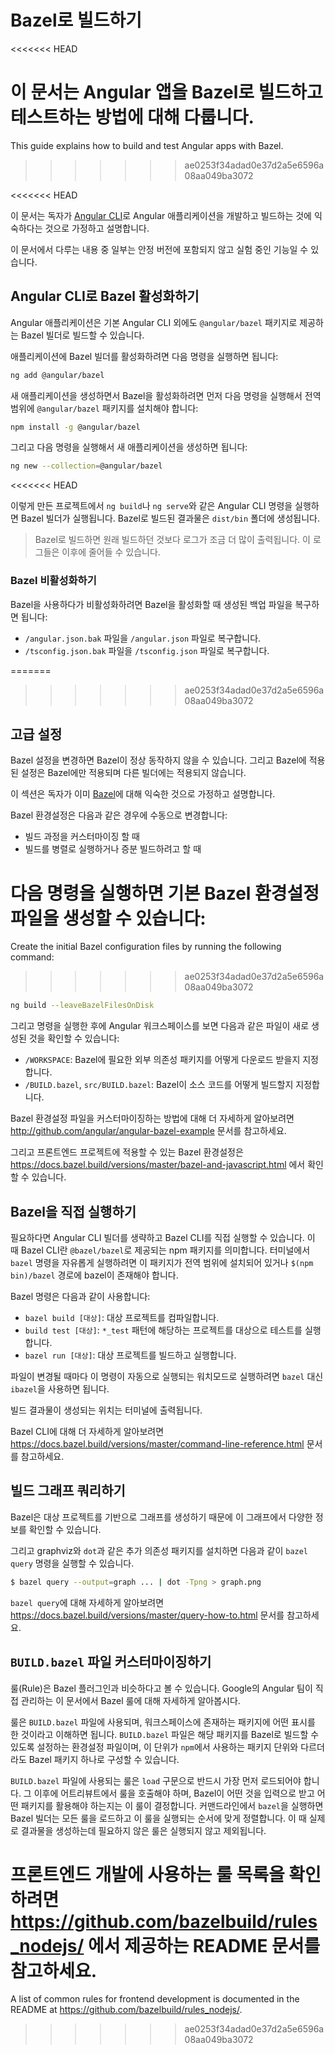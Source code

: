 <!--
# Building with Bazel
-->
# Bazel로 빌드하기

<<<<<<< HEAD
<!--
This guide explains how to build and test Angular apps with Bazel. 
-->
이 문서는 Angular 앱을 Bazel로 빌드하고 테스트하는 방법에 대해 다룹니다.
=======
This guide explains how to build and test Angular apps with Bazel.
>>>>>>> ae0253f34adad0e37d2a5e6596a08aa049ba3072


<div class="alert is-helpful">

<<<<<<< HEAD
<!--
This guide assumes you are already familiar with developing and building Angular applications using the [CLI](cli). 
=======
This guide assumes you are already familiar with developing and building Angular applications using the [CLI](cli).
>>>>>>> ae0253f34adad0e37d2a5e6596a08aa049ba3072

It describes features which are part of Angular Labs, and are not considered a stable, supported API.
-->
이 문서는 독자가 [Angular CLI](cli)로 Angular 애플리케이션을 개발하고 빌드하는 것에 익숙하다는 것으로 가정하고 설명합니다.

이 문서에서 다루는 내용 중 일부는 안정 버전에 포함되지 않고 실험 중인 기능일 수 있습니다.

</div>

<!--
## Using Bazel with the Angular CLI
-->
## Angular CLI로 Bazel 활성화하기

<!--
The `@angular/bazel` package provides a builder that allows Angular CLI to use Bazel as the build tool.

To opt-in an existing application, run
-->
Angular 애플리케이션은 기본 Angular CLI 외에도 `@angular/bazel` 패키지로 제공하는 Bazel 빌더로 빌드할 수 있습니다.

애플리케이션에 Bazel 빌더를 활성화하려면 다음 명령을 실행하면 됩니다:

```sh
ng add @angular/bazel
```

<!--
To use Bazel in a new application, first install `@angular/bazel` globally
-->
새 애플리케이션을 생성하면서 Bazel을 활성화하려면 먼저 다음 명령을 실행해서 전역 범위에 `@angular/bazel` 패키지를 설치해야 합니다:

```sh
npm install -g @angular/bazel
```

<!--
then create the new application with
-->
그리고 다음 명령을 실행해서 새 애플리케이션을 생성하면 됩니다:

```sh
ng new --collection=@angular/bazel
```

<<<<<<< HEAD
<!--
Now when you use Angular CLI build commands such as `ng build` and `ng serve`, 
=======
Now when you use Angular CLI build commands such as `ng build` and `ng serve`,
>>>>>>> ae0253f34adad0e37d2a5e6596a08aa049ba3072
Bazel is used behind the scenes.
Outputs from Bazel appear in the `dist/bin` folder.

> The command-line output includes extra logging from Bazel.
> We plan to reduce this in the future.
-->
이렇게 만든 프로젝트에서 `ng build`나 `ng serve`와 같은 Angular CLI 명령을 실행하면 Bazel 빌더가 실행됩니다.
Bazel로 빌드된 결과물은 `dist/bin` 폴더에 생성됩니다.

> Bazel로 빌드하면 원래 빌드하던 것보다 로그가 조금 더 많이 출력됩니다.
> 이 로그들은 이후에 줄어들 수 있습니다.

<!--
### Removing Bazel
-->
### Bazel 비활성화하기


<!--
If you need to opt-out from using Bazel, you can restore the backup files:

- `/angular.json.bak` replaces `/angular.json`
<<<<<<< HEAD
- `/tsconfig.json.bak` replaces `/tsconfig.json`
-->
Bazel을 사용하다가 비활성화하려면 Bazel을 활성화할 때 생성된 백업 파일을 복구하면 됩니다:

- `/angular.json.bak` 파일을 `/angular.json` 파일로 복구합니다.
- `/tsconfig.json.bak` 파일을 `/tsconfig.json` 파일로 복구합니다.

=======
>>>>>>> ae0253f34adad0e37d2a5e6596a08aa049ba3072

<!--
## Advanced configuration
-->
## 고급 설정

<div class="alert is-helpful">

<!--
Editing the Bazel configuration may prevent you opting out of Bazel.
Custom behaviors driven by Bazel won't be available in other Builders.

This section assumes you are familiar with [Bazel](https://docs.bazel.build).
-->
Bazel 설정을 변경하면 Bazel이 정상 동작하지 않을 수 있습니다.
그리고 Bazel에 적용된 설정은 Bazel에만 적용되며 다른 빌더에는 적용되지 않습니다.

이 섹션은 독자가 이미 [Bazel](https://docs.bazel.build)에 대해 익숙한 것으로 가정하고 설명합니다.

</div>

<!--
You can manually adjust the Bazel configuration to:

* customize the build steps
* parallellize the build for scale and incrementality

<<<<<<< HEAD
Create the initial Bazel configuration files by running the following command: 
-->
Bazel 환경설정은 다음과 같은 경우에 수동으로 변경합니다:

* 빌드 과정을 커스터마이징 할 때
* 빌드를 병렬로 실행하거나 증분 빌드하려고 할 때

다음 명령을 실행하면 기본 Bazel 환경설정 파일을 생성할 수 있습니다:
=======
Create the initial Bazel configuration files by running the following command:
>>>>>>> ae0253f34adad0e37d2a5e6596a08aa049ba3072

```sh
ng build --leaveBazelFilesOnDisk
```

<!--
Now you'll find new files in the Angular workspace:

* `/WORKSPACE` tells Bazel how to download external dependencies.
* `/BUILD.bazel` and `/src/BUILD.bazel` tell Bazel about your source code.

You can find a full-featured example with custom Bazel configurations at https://github.com/bazelbuild/rules_nodejs/tree/master/examples/angular.

Documentation for using Bazel for frontend projects is linked from https://docs.bazel.build/versions/master/bazel-and-javascript.html.
-->
그리고 명령을 실행한 후에 Angular 워크스페이스를 보면 다음과 같은 파일이 새로 생성된 것을 확인할 수 있습니다:

* `/WORKSPACE`: Bazel에 필요한 외부 의존성 패키지를 어떻게 다운로드 받을지 지정합니다.
* `/BUILD.bazel`, `src/BUILD.bazel`: Bazel이 소스 코드를 어떻게 빌드할지 지정합니다.

Bazel 환경설정 파일을 커스터마이징하는 방법에 대해 더 자세하게 알아보려면 http://github.com/angular/angular-bazel-example 문서를 참고하세요.

그리고 프론트엔드 프로젝트에 적용할 수 있는 Bazel 환경설정은 https://docs.bazel.build/versions/master/bazel-and-javascript.html 에서 확인할 수 있습니다.


<!--
## Running Bazel directly
-->
## Bazel을 직접 실행하기

<!--
In some cases you'll want to bypass the Angular CLI builder, and run the Bazel CLI directly.
The Bazel CLI is in the `@bazel/bazel` npm package.
You can install it globally to get the `bazel` command in your path, or use `$(npm bin)/bazel` in place of bazel below.

The common commands in Bazel are:

* `bazel build [targets]`: Compile the default output artifacts of the given targets.
* `bazel test [targets]`: For whichever `*_test` targets are found in the patterns, run the tests.
* `bazel run [target]`: Compile the program represented by target, and then run it.

To repeat the command any time the inputs change (watch mode), replace `bazel` with `ibazel` in these commands.

The output locations are printed in the output.

Full documentation for the Bazel CLI is at https://docs.bazel.build/versions/master/command-line-reference.html.
-->
필요하다면 Angular CLI 빌더를 생략하고 Bazel CLI를 직접 실행할 수 있습니다.
이 때 Bazel CLI란 `@bazel/bazel`로 제공되는 npm 패키지를 의미합니다.
터미널에서 `bazel` 명령을 자유롭게 실행하려면 이 패키지가 전역 범위에 설치되어 있거나 `$(npm bin)/bazel` 경로에 bazel이 존재해야 합니다.

Bazel 명령은 다음과 같이 사용합니다:

* `bazel build [대상]`: 대상 프로젝트를 컴파일합니다.
* `build test [대상]`: `*_test` 패턴에 해당하는 프로젝트를 대상으로 테스트를 실행합니다.
* `bazel run [대상]`: 대상 프로젝트를 빌드하고 실행합니다.

파일이 변경될 때마다 이 명령이 자동으로 실행되는 워치모드로 실행하려면 `bazel` 대신 `ibazel`을 사용하면 됩니다.

빌드 결과물이 생성되는 위치는 터미널에 출력됩니다.

Bazel CLI에 대해 더 자세하게 알아보려면 https://docs.bazel.build/versions/master/command-line-reference.html 문서를 참고하세요.


<!--
## Querying the build graph
-->
## 빌드 그래프 쿼리하기

<!--
Because Bazel constructs a graph out of your targets, you can find lots of useful information.

Using the graphviz optional dependency, you'll have a program `dot`, which you can use with `bazel query`:
-->
Bazel은 대상 프로젝트를 기반으로 그래프를 생성하기 때문에 이 그래프에서 다양한 정보를 확인할 수 있습니다.

그리고 graphviz와 `dot`과 같은 추가 의존성 패키지를 설치하면 다음과 같이 `bazel query` 명령을 실행할 수 있습니다.


```bash
$ bazel query --output=graph ... | dot -Tpng > graph.png
```

<!--
See https://docs.bazel.build/versions/master/query-how-to.html for more details on `bazel query`.
-->
`bazel query`에 대해 자세하게 알아보려면 https://docs.bazel.build/versions/master/query-how-to.html 문서를 참고하세요.


<!--
## Customizing `BUILD.bazel` files
-->
## `BUILD.bazel` 파일 커스터마이징하기

<!--
"Rules" are like plugins for Bazel. Many rule sets are available. This guide documents the ones maintained by the Angular team at Google.

Rules are used in `BUILD.bazel` files, which are markers for the packages in your workspace. Each `BUILD.bazel` file declares a separate package to Bazel, though you can have more coarse-grained distributions so that the packages you publish (for example, to `npm`) can be made up of many Bazel packages.

In the `BUILD.bazel` file, each rule must first be imported, using the `load` statement. Then the rule is called with some attributes, and the result of calling the rule is that you've declared to Bazel how it can derive some outputs given some inputs and dependencies. Then later, when you run a `bazel` command line, Bazel loads all the rules you've declared to determine an absolute ordering of what needs to be run. Note that only the rules needed to produce the requested output will actually be executed.

<<<<<<< HEAD
A list of common rules for frontend development is documented in the README at https://github.com/bazelbuild/rules_nodejs/. 
-->
룰(Rule)은 Bazel 플러그인과 비슷하다고 볼 수 있습니다. Google의 Angular 팀이 직접 관리하는 이 문서에서 Bazel 룰에 대해 자세하게 알아봅시다.

룰은 `BUILD.bazel` 파일에 사용되며, 워크스페이스에 존재하는 패키지에 어떤 표시를 한 것이라고 이해하면 됩니다. `BUILD.bazel` 파일은 해당 패키지를 Bazel로 빌드할 수 있도록 설정하는 환경설정 파일이며, 이 단위가 `npm`에서 사용하는 패키지 단위와 다르더라도 Bazel 패키지 하나로 구성할 수 있습니다.

`BUILD.bazel` 파일에 사용되는 룰은 `load` 구문으로 반드시 가장 먼저 로드되어야 합니다. 그 이후에 어트리뷰트에서 룰을 호출해야 하며, Bazel이 어떤 것을 입력으로 받고 어떤 패키지를 활용해야 하는지는 이 룰이 결정합니다.
커맨드라인에서 `bazel`을 실행하면 Bazel 빌더는 모든 룰을 로드하고 이 룰을 실행되는 순서에 맞게 정렬합니다. 이 때 실제로 결과물을 생성하는데 필요하지 않은 룰은 실행되지 않고 제외됩니다.

프론트엔드 개발에 사용하는 룰 목록을 확인하려면 https://github.com/bazelbuild/rules_nodejs/ 에서 제공하는 README 문서를 참고하세요.
=======
A list of common rules for frontend development is documented in the README at https://github.com/bazelbuild/rules_nodejs/.
>>>>>>> ae0253f34adad0e37d2a5e6596a08aa049ba3072
